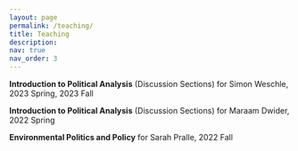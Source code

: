 ```yaml
---
layout: page
permalink: /teaching/
title: Teaching
description:
nav: true
nav_order: 3
---
```


**Introduction to Political Analysis** (Discussion Sections) for Simon Weschle, 2023 Spring, 2023 Fall


**Introduction to Political Analysis** (Discussion Sections) for Maraam Dwider, 2022 Spring


**Environmental Politics and Policy** for Sarah Pralle, 2022 Fall
